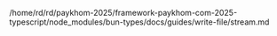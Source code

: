/home/rd/rd/paykhom-2025/framework-paykhom-com-2025-typescript/node_modules/bun-types/docs/guides/write-file/stream.md